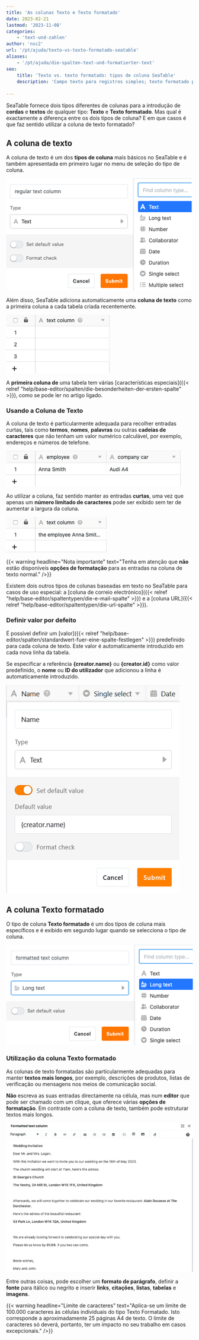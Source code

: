 ```yaml
---
title: 'As colunas Texto e Texto formatado'
date: 2023-02-21
lastmod: '2023-11-08'
categories:
    - 'text-und-zahlen'
author: 'nsc2'
url: '/pt/ajuda/texto-vs-texto-formatado-seatable'
aliases:
    - '/pt/ajuda/die-spalten-text-und-formatierter-text'
seo:
    title: 'Texto vs. texto formatado: tipos de coluna SeaTable'
    description: 'Campo texto para registros simples; texto formatado para descrições, listas e estrutura avançada – conheça os dois jeitos!'

---
```


SeaTable fornece dois tipos diferentes de colunas para a introdução de **cordas** e **textos** de qualquer tipo: **Texto** e **Texto formatado**. Mas qual é exactamente a diferença entre os dois tipos de coluna? E em que casos é que faz sentido utilizar a coluna de texto formatado?

## A coluna de texto

A coluna de texto é um dos **tipos de coluna** mais básicos no SeaTable e é também apresentada em primeiro lugar no menu de seleção do tipo de coluna.

![A coluna de texto regular](images/select-regular-text-column.png)

Além disso, SeaTable adiciona automaticamente uma **coluna de texto** como a primeira coluna a cada tabela criada recentemente.

![A coluna de texto "regular ](images/text-column-new.png)

A **primeira coluna de** uma tabela tem várias [características especiais]({{< relref "help/base-editor/spalten/die-besonderheiten-der-ersten-spalte" >}}), como se pode ler no artigo ligado.

### Usando a Coluna de Texto

A coluna de texto é particularmente adequada para recolher entradas curtas, tais como **termos**, **nomes**, **palavras** ou outras **cadeias de caracteres** que não tenham um valor numérico calculável, por exemplo, endereços e números de telefone.

![Exemplo de aplicação da coluna de texto regular](images/regular-text-example.png)

Ao utilizar a coluna, faz sentido manter as entradas **curtas**, uma vez que apenas um **número limitado de caracteres** pode ser exibido sem ter de aumentar a largura da coluna.

![As entradas que são demasiado longas não podem ser apresentadas na sua totalidade numa coluna de texto sem aumentar a largura da coluna.](images/use-short-entries.png)

{{< warning  headline="Nota importante"  text="Tenha em atenção que **não** estão disponíveis **opções de formatação** para as entradas na coluna de texto normal." />}}

Existem dois outros tipos de colunas baseadas em texto no SeaTable para casos de uso especial: a [coluna de correio electrónico]({{< relref "help/base-editor/spaltentypen/die-e-mail-spalte" >}}) e a [coluna URL]({{< relref "help/base-editor/spaltentypen/die-url-spalte" >}}).

### Definir valor por defeito

É possível definir um [valor]({{< relref "help/base-editor/spalten/standardwert-fuer-eine-spalte-festlegen" >}}) predefinido para cada coluna de texto. Este valor é automaticamente introduzido em cada nova linha da tabela.

Se especificar a referência **{creator.name}** ou **{creator.id}** como valor predefinido, o **nome** ou **ID do utilizador** que adicionou a linha é automaticamente introduzido.

![Referência ao nome do utilizador com um valor predefinido](images/Set-creator-name-as-default-value.png)

## A coluna Texto formatado

O tipo de coluna **Texto formatado** é um dos tipos de coluna mais específicos e é exibido em segundo lugar quando se selecciona o tipo de coluna.

![A coluna Texto formatado](images/formatted-text-column.png)

### Utilização da coluna Texto formatado

As colunas de texto formatadas são particularmente adequadas para manter **textos mais longos**, por exemplo, descrições de produtos, listas de verificação ou mensagens nos meios de comunicação social.

**Não** escreva as suas entradas directamente na célula, mas num **editor** que pode ser chamado com um clique, que oferece várias **opções de formatação**. Em contraste com a coluna de texto, também pode estruturar textos mais longos.

![Exemplo de aplicação de uma coluna de texto formatada](images/long-text-example.png)

Entre outras coisas, pode escolher um **formato de parágrafo**, definir a **fonte** para itálico ou negrito e inserir **links**, **citações**, **listas**, **tabelas** e **imagens**.

{{< warning  headline="Limite de caracteres"  text="Aplica-se um limite de 100.000 caracteres às células individuais do tipo Texto Formatado. Isto corresponde a aproximadamente 25 páginas A4 de texto. O limite de caracteres só deverá, portanto, ter um impacto no seu trabalho em casos excepcionais." />}}
